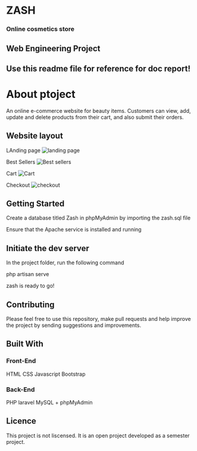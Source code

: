 # ZASH
### Online cosmetics store

## Web Engineering Project 
## Use this readme file for reference for doc report!



# About ptoject
An online e-commerce website for beauty items. Customers can view, add, update and delete products from their cart, and also submit their orders.

## Website layout

LAnding page
![landing page](https://github.com/Pisceszaiby/Web-Project/blob/main/landing%20page.png)

Best Sellers
![Best sellers](https://github.com/Pisceszaiby/Web-Project/blob/main/best%20sellers.png)

Cart
![Cart](https://github.com/Pisceszaiby/Web-Project/blob/main/shopping%20cart.png)

Checkout
![checkout](https://github.com/Pisceszaiby/Web-Project/blob/main/checkout.png)

## Getting Started

Create a database titled Zash in phpMyAdmin by importing the zash.sql file

Ensure that the Apache service is installed and running

## Initiate the dev server

In the project folder, run the following command

php artisan serve

zash is ready to go!

## Contributing

Please feel free to use this repository, make pull requests and help improve the project by sending suggestions and improvements.

## Built With

### Front-End
HTML
CSS
Javascript
Bootstrap

### Back-End

PHP laravel
MySQL + phpMyAdmin

## Licence
This project is not liscensed. It is an open project developed as a semester project.
